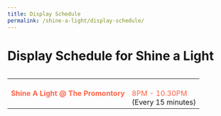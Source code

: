 ```yaml
---
title: Display Schedule
permalink: /shine-a-light/display-schedule/
---
```


# Display Schedule for Shine a Light

<table class="table-v">

<table style="width:100%">
    
<tr>
    <td>
        <font color="tomato"><b>Shine A Light @ The Promontory</b></font>
     <br>
    </td>
    <td>
      <font color="tomato"><br>8PM - 10.30PM </font>
      <br>
(Every 15 minutes)
      <br>
     </td>
    </tr>


